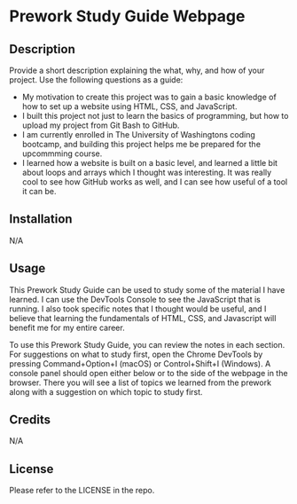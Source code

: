 # Prework Study Guide Webpage

## Description

Provide a short description explaining the what, why, and how of your project. Use the following questions as a guide:

- My motivation to create this project was to gain a basic knowledge of how to set up a website using HTML, CSS, and JavaScript. 
- I built this project not just to learn the basics of programming, but how to upload my project from Git Bash to GitHub.
- I am currently enrolled in The University of Washingtons coding bootcamp, and building this project helps me be prepared for the upcommming course.
- I learned how a website is built on a basic level, and learned a little bit about loops and arrays which I thought was interesting. It was really cool to see how GitHub works as well, and I can see how useful of a tool it can be.

## Installation

N/A

## Usage

This Prework Study Guide can be used to study some of the material I have learned. I can use the DevTools Console to see the JavaScript that is running. I also took specific notes that I thought would be useful, and I believe that learning the fundamentals of HTML, CSS, and Javascript will benefit me for my entire career.

To use this Prework Study Guide, you can review the notes in each section. For suggestions on what to study first, open the Chrome DevTools by pressing Command+Option+I (macOS) or Control+Shift+I (Windows). A console panel should open either below or to the side of the webpage in the browser. There you will see a list of topics we learned from the prework along with a suggestion on which topic to study first.

## Credits

N/A

## License

Please refer to the LICENSE in the repo.
